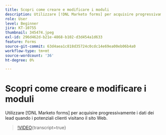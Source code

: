 ```yaml
---
title: Scopri come creare e modificare i moduli
description: Utilizzare [!DNL Marketo forms] per acquisire progressivamente i dati dei lead quando i potenziali clienti visitano il sito Web.
role: User
level: Beginner
jira: KT-10755
thumbnail: 345474.jpeg
exl-id: 296d462d-b21e-4868-b102-d3d454a1d633
feature: Forms
source-git-commit: 63d4aea1c818d35724c0cdc14e69ea00eb06b4a0
workflow-type: tm+mt
source-wordcount: '36'
ht-degree: 0%

---
```


# Scopri come creare e modificare i moduli

Utilizzare [!DNL Marketo forms] per acquisire progressivamente i dati dei lead quando i potenziali clienti visitano il sito Web.

>[!VIDEO](https://video.tv.adobe.com/v/345474/?quality=12&learn=on){transcript=true}
